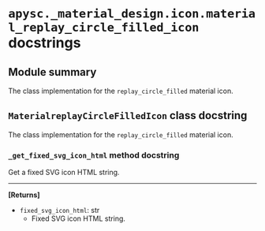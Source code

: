 # `apysc._material_design.icon.material_replay_circle_filled_icon` docstrings

## Module summary

The class implementation for the `replay_circle_filled` material icon.

## `MaterialreplayCircleFilledIcon` class docstring

The class implementation for the `replay_circle_filled` material icon.

### `_get_fixed_svg_icon_html` method docstring

Get a fixed SVG icon HTML string.<hr>

**[Returns]**

- `fixed_svg_icon_html`: str
  - Fixed SVG icon HTML string.